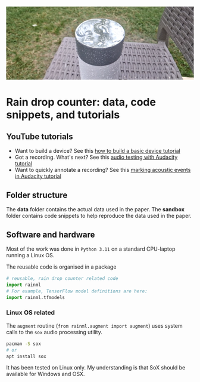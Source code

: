 ![Snapshot of rainfall](./img/Shotcut_00_00_04_333_cropped.png)
# Rain drop counter: data, code snippets, and tutorials

## YouTube tutorials
- Want to build a device? See this [how to build a basic device tutorial](https://youtu.be/yDxtZpp3iUc)
- Got a recording. What's next? See this [audio testing with Audacity tutorial](https://youtu.be/BJxE__xmKJg)
- Want to quickly annotate a recording? See this [marking acoustic events in Audacity tutorial](https://youtu.be/3fyaKuSi178)

## Folder structure
The **data** folder contains the actual data used in the paper. 
The **sandbox** folder contains code snippets to help reproduce the data used in the paper.

## Software and hardware
Most of the work was done in `Python 3.11`  on a standard CPU-laptop running a Linux OS.

The reusable code is organised in a package
```python
# reusable, rain drop counter related code
import rainml
# For example, TensorFlow model definitions are here:
import rainml.tfmodels
```

### Linux OS related
The `augment` routine (`from rainml.augment import augment`) uses system calls to the `sox` audio processing utility. 
```bash
pacman -S sox
# or
apt install sox
```
It has been tested on Linux only. My understanding is that SoX should be available for Windows and OSX.

